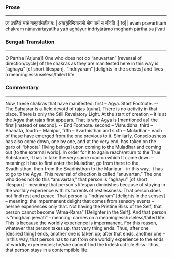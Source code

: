 ### Prose 
 --- 
एवं प्रवर्तितं चक्रं नानुवर्तयतीह य: |
अघायुरिन्द्रियारामो मोघं पार्थ स जीवति || 16||
evaṁ pravartitaṁ chakraṁ nānuvartayatīha yaḥ
aghāyur indriyārāmo moghaṁ pārtha sa jīvati

### Bengali Translation 
 --- 
O Partha [Arjuna]! One who does not do “anuvartan” [reversal of direction/cycle] of the chakras as they are manifested here in this way is “aghayu” [of short lifespan], “indriyaram” [delights in the senses] and lives a meaningless/useless/failed life.

### Commentary 
 --- 
Now, these chakras that have manifested: first – Agya. Start Footnote. -- The Sahasrar is a field devoid of rajas [guna]. There is no activity in that place. There is only the Still Revelatory Light. At the start of creation – it is at the Agya that rajas first appears. That is why Agya is [mentioned as] the first [instead of second]. -- End Footnote.  second – Vishuddha, third – Anahata, fourth – Manipur, fifth – Svadhisthan and sixth – Muladhar – each of these have emerged from the one previous to it. Similarly, Consciousness has also come down, one by one, and at the very end, has taken on the garb of “bhoota” [living beings] upon coming to the Muladhar and coming out [to the external world]. In order for It to again reach/return to the True Substance, It has to take the very same road on which It came down – meaning: It has to first enter the Muladhar, go from there to the Svadhisthan, then from the Svadhisthan to the Manipur – in this way, It has to go to the Agya. This reversal of direction is called “anuvartan.” The one who does not do this “anuvartan,” that person is “aghayu” [of short lifespan] – meaning: that person's lifespan diminishes because of staying in the worldly experience with its torrents of restlessness. That person does not find rest and peace. That person is “indriyaram” [delights in the senses] – meaning: the impermanent delight that comes from sensory events – he/she experiences only that. Not having the Pristine Bliss of the Self, that person cannot become “Atma-Rama” [Delighter in the Self]. And that person is “moghaṃ jeevati” - meaning: carries on a meaningless/useless/failed life. This is because the worldly experience is impermanent. For this reason, whatever that person takes up, that very thing ends. Thus, after one [desired thing] ends, another one is taken up; after that ends, another one – in this way, that person has to run from one worldly experience to the ends of worldly experiences; he/she cannot find the Indestructible Bliss. Thus, that person stays in a contemptible life.